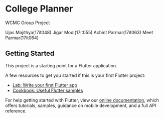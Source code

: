 # College Planner

WCMC Group Project

Ujas Majithya(17it048)
Jigar Modi(17it055)
Achint Parmar(17it063)
Meet Parmar(17it064)

## Getting Started

This project is a starting point for a Flutter application.

A few resources to get you started if this is your first Flutter project:

- [Lab: Write your first Flutter app](https://flutter.dev/docs/get-started/codelab)
- [Cookbook: Useful Flutter samples](https://flutter.dev/docs/cookbook)

For help getting started with Flutter, view our
[online documentation](https://flutter.dev/docs), which offers tutorials,
samples, guidance on mobile development, and a full API reference.
